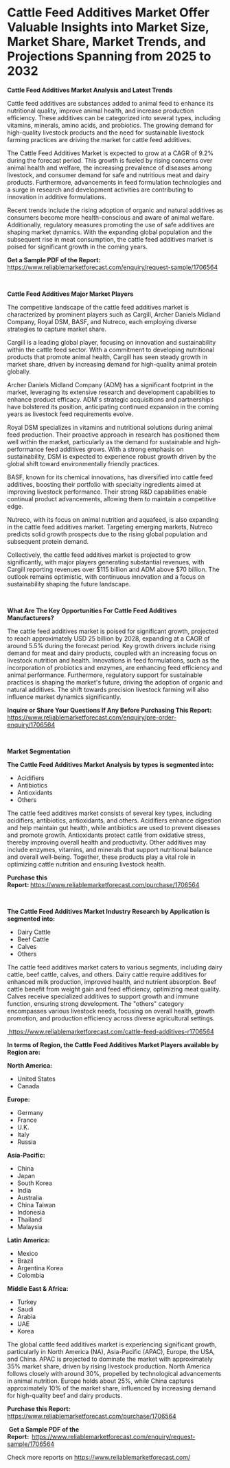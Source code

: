 <p><h1>Cattle Feed Additives Market Offer Valuable Insights into Market Size, Market Share, Market Trends, and Projections Spanning from 2025 to 2032</h1></p><p><strong>Cattle Feed Additives Market Analysis and Latest Trends</strong></p>
<p><p>Cattle feed additives are substances added to animal feed to enhance its nutritional quality, improve animal health, and increase production efficiency. These additives can be categorized into several types, including vitamins, minerals, amino acids, and probiotics. The growing demand for high-quality livestock products and the need for sustainable livestock farming practices are driving the market for cattle feed additives.</p><p>The Cattle Feed Additives Market is expected to grow at a CAGR of 9.2% during the forecast period. This growth is fueled by rising concerns over animal health and welfare, the increasing prevalence of diseases among livestock, and consumer demand for safe and nutritious meat and dairy products. Furthermore, advancements in feed formulation technologies and a surge in research and development activities are contributing to innovation in additive formulations.</p><p>Recent trends include the rising adoption of organic and natural additives as consumers become more health-conscious and aware of animal welfare. Additionally, regulatory measures promoting the use of safe additives are shaping market dynamics. With the expanding global population and the subsequent rise in meat consumption, the cattle feed additives market is poised for significant growth in the coming years.</p></p>
<p><strong>Get a Sample PDF of the Report:&nbsp;</strong> <a href="https://www.reliablemarketforecast.com/enquiry/request-sample/1706564?utm_campaign=3203&utm_medium=2&utm_source=Github&utm_content=ia&utm_term=30032025&utm_id=cattle-feed-additives">https://www.reliablemarketforecast.com/enquiry/request-sample/1706564</a></p>
<p>&nbsp;</p>
<p><strong>Cattle Feed Additives Major Market Players</strong></p>
<p><p>The competitive landscape of the cattle feed additives market is characterized by prominent players such as Cargill, Archer Daniels Midland Company, Royal DSM, BASF, and Nutreco, each employing diverse strategies to capture market share. </p><p>Cargill is a leading global player, focusing on innovation and sustainability within the cattle feed sector. With a commitment to developing nutritional products that promote animal health, Cargill has seen steady growth in market share, driven by increasing demand for high-quality animal protein globally.</p><p>Archer Daniels Midland Company (ADM) has a significant footprint in the market, leveraging its extensive research and development capabilities to enhance product efficacy. ADM's strategic acquisitions and partnerships have bolstered its position, anticipating continued expansion in the coming years as livestock feed requirements evolve.</p><p>Royal DSM specializes in vitamins and nutritional solutions during animal feed production. Their proactive approach in research has positioned them well within the market, particularly as the demand for sustainable and high-performance feed additives grows. With a strong emphasis on sustainability, DSM is expected to experience robust growth driven by the global shift toward environmentally friendly practices.</p><p>BASF, known for its chemical innovations, has diversified into cattle feed additives, boosting their portfolio with specialty ingredients aimed at improving livestock performance. Their strong R&D capabilities enable continual product advancements, allowing them to maintain a competitive edge.</p><p>Nutreco, with its focus on animal nutrition and aquafeed, is also expanding in the cattle feed additives market. Targeting emerging markets, Nutreco predicts solid growth prospects due to the rising global population and subsequent protein demand.</p><p>Collectively, the cattle feed additives market is projected to grow significantly, with major players generating substantial revenues, with Cargill reporting revenues over $115 billion and ADM above $70 billion. The outlook remains optimistic, with continuous innovation and a focus on sustainability shaping the future landscape.</p></p>
<p>&nbsp;</p>
<p><strong>What Are The Key Opportunities For Cattle Feed Additives Manufacturers?</strong></p>
<p><p>The cattle feed additives market is poised for significant growth, projected to reach approximately USD 25 billion by 2028, expanding at a CAGR of around 5.5% during the forecast period. Key growth drivers include rising demand for meat and dairy products, coupled with an increasing focus on livestock nutrition and health. Innovations in feed formulations, such as the incorporation of probiotics and enzymes, are enhancing feed efficiency and animal performance. Furthermore, regulatory support for sustainable practices is shaping the market's future, driving the adoption of organic and natural additives. The shift towards precision livestock farming will also influence market dynamics significantly.</p></p>
<p><strong>Inquire or Share Your Questions If Any Before Purchasing This Report:</strong> <a href="https://www.reliablemarketforecast.com/enquiry/pre-order-enquiry/1706564?utm_campaign=3203&utm_medium=2&utm_source=Github&utm_content=ia&utm_term=30032025&utm_id=cattle-feed-additives">https://www.reliablemarketforecast.com/enquiry/pre-order-enquiry/1706564</a></p>
<p>&nbsp;</p>
<p><strong>Market Segmentation</strong></p>
<p><strong>The Cattle Feed Additives Market Analysis by types is segmented into:</strong></p>
<p><ul><li>Acidifiers</li><li>Antibiotics</li><li>Antioxidants</li><li>Others</li></ul></p>
<p><p>The cattle feed additives market consists of several key types, including acidifiers, antibiotics, antioxidants, and others. Acidifiers enhance digestion and help maintain gut health, while antibiotics are used to prevent diseases and promote growth. Antioxidants protect cattle from oxidative stress, thereby improving overall health and productivity. Other additives may include enzymes, vitamins, and minerals that support nutritional balance and overall well-being. Together, these products play a vital role in optimizing cattle nutrition and ensuring livestock health.</p></p>
<p><strong>Purchase this Report:&nbsp;</strong><a href="https://www.reliablemarketforecast.com/purchase/1706564?utm_campaign=3203&utm_medium=2&utm_source=Github&utm_content=ia&utm_term=30032025&utm_id=cattle-feed-additives">https://www.reliablemarketforecast.com/purchase/1706564</a></p>
<p>&nbsp;</p>
<p><strong>The Cattle Feed Additives Market Industry Research by Application is segmented into:</strong></p>
<p><ul><li>Dairy Cattle</li><li>Beef Cattle</li><li>Calves</li><li>Others</li></ul></p>
<p><p>The cattle feed additives market caters to various segments, including dairy cattle, beef cattle, calves, and others. Dairy cattle require additives for enhanced milk production, improved health, and nutrient absorption. Beef cattle benefit from weight gain and feed efficiency, optimizing meat quality. Calves receive specialized additives to support growth and immune function, ensuring strong development. The "others" category encompasses various livestock needs, focusing on overall health, growth promotion, and production efficiency across diverse agricultural settings.</p></p>
<p><a href="https://www.reliablemarketforecast.com/cattle-feed-additives-r1706564?utm_campaign=3203&utm_medium=2&utm_source=Github&utm_content=ia&utm_term=30032025&utm_id=cattle-feed-additives">&nbsp;https://www.reliablemarketforecast.com/cattle-feed-additives-r1706564</a></p>
<p><strong>In terms of Region, the Cattle Feed Additives Market Players available by Region are:</strong></p>
<p>
    <p> <strong> North America: </strong>
        <ul>
            <li>United States</li>
            <li>Canada</li>
        </ul>
        </p> 
    <p> <strong> Europe: </strong>
        <ul>
            <li>Germany</li>
            <li>France</li>
            <li>U.K.</li>
            <li>Italy</li>
            <li>Russia</li>
        </ul>
        </p> 
    <p> <strong> Asia-Pacific: </strong>
        <ul>
            <li>China</li>
            <li>Japan</li>
            <li>South Korea</li>
            <li>India</li>
            <li>Australia</li>
            <li>China Taiwan</li>
            <li>Indonesia</li>
            <li>Thailand</li>
            <li>Malaysia</li>
        </ul>
        </p> 
    <p> <strong> Latin America: </strong>
        <ul>
            <li>Mexico</li>
            <li>Brazil</li>
            <li>Argentina Korea</li>
            <li>Colombia</li>
        </ul>
        </p> 
    <p> <strong> Middle East & Africa: </strong>
        <ul>
            <li>Turkey</li>
            <li>Saudi</li>
            <li>Arabia</li>
            <li>UAE</li>
            <li>Korea</li>
        </ul>
    </p>
    </p>
<p><p>The global cattle feed additives market is experiencing significant growth, particularly in North America (NA), Asia-Pacific (APAC), Europe, the USA, and China. APAC is projected to dominate the market with approximately 35% market share, driven by rising livestock production. North America follows closely with around 30%, propelled by technological advancements in animal nutrition. Europe holds about 25%, while China captures approximately 10% of the market share, influenced by increasing demand for high-quality beef and dairy products.</p></p>
<p><strong>Purchase this Report: </strong><a href="https://www.reliablemarketforecast.com/purchase/1706564?utm_campaign=3203&utm_medium=2&utm_source=Github&utm_content=ia&utm_term=30032025&utm_id=cattle-feed-additives">https://www.reliablemarketforecast.com/purchase/1706564</a></p>
<p>&nbsp;<strong>Get a Sample PDF of the Report:&nbsp;&nbsp;</strong><a href="https://www.reliablemarketforecast.com/enquiry/request-sample/1706564?utm_campaign=3203&utm_medium=2&utm_source=Github&utm_content=ia&utm_term=30032025&utm_id=cattle-feed-additives">https://www.reliablemarketforecast.com/enquiry/request-sample/1706564</a></p>
<p><strong></strong></p>
<p>Check more reports on <a href="https://www.reliablemarketforecast.com/?utm_campaign=3203&utm_medium=2&utm_source=Github&utm_content=ia&utm_term=30032025&utm_id=cattle-feed-additives">https://www.reliablemarketforecast.com/</a></p>